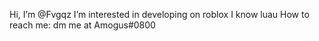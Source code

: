 Hi, I’m @Fvgqz
I’m interested in developing on roblox
I know luau
How to reach me: dm me at Amogus#0800
